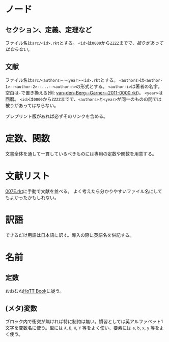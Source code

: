 # ノード

## セクション、定義、定理など

ファイル名は`src/<id>.rkt`とする。
`<id>`は`0000`から`ZZZZ`までで、*被りがあってはならない*。

## 文献

ファイル名は`src/<authors>--<year>-<id>.rkt`とする。
`<authors>`は`<author-1>--<author-2>--...--<author-n>`の形式とする。
`<author-i>`は著者の名字。
空白は`-`で置き換える(例: [van-den-Berg--Garner--2011-0000.rkt](src/van-den-Berg--Garner--2011-0000.rkt))。
`<year>`は西暦。
`<id>`は`0000`から`ZZZZ`までで、`<authors>`と`<year>`が同一のものの間では被りがあってはならない。

プレプリント版があれば必ずそのリンクを含める。

# 定数、関数

文書全体を通して一貫しているべきものには専用の定数や関数を用意する。

# 文献リスト

[007E.rkt](src/007E.rkt)に手動で文献を並べる。
よく考えたら分かりやすいファイル名にしてもよかったかもしれない。

# 訳語

できるだけ用語は日本語に訳す。導入の際に英語名を併記する。

# 名前

## 定数

おおむね[HoTT Book](https://homotopytypetheory.org/book/)に従う。

## (メタ)変数

ブロック内で衝突が無ければ特に制約は無い。慣習としては英アルファベット1文字を変数名に使う。型には `A`, `B`, `X`, `Y` 等をよく使い、要素には `a`, `b`, `x`, `y` 等をよく使う。
